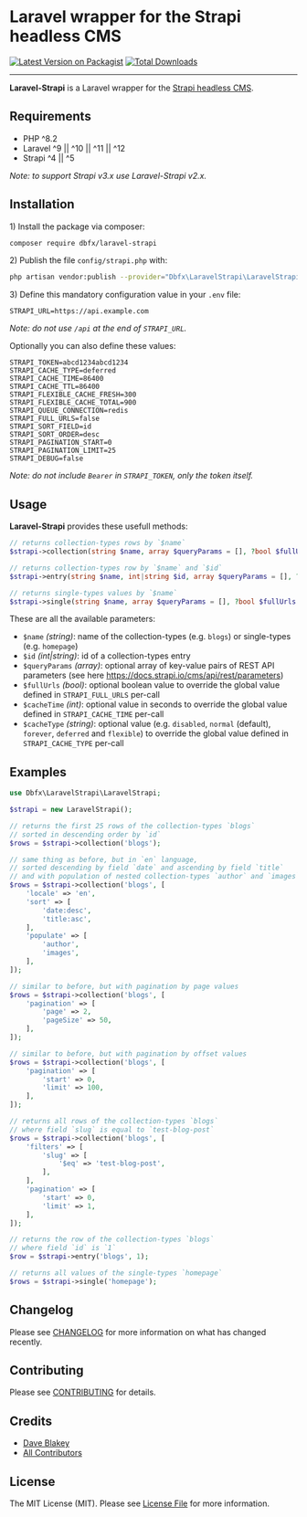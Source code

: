 # Laravel wrapper for the Strapi headless CMS

[![Latest Version on Packagist](https://img.shields.io/packagist/v/dbfx/laravel-strapi.svg?style=flat-square)](https://packagist.org/packages/dbfx/laravel-strapi)
[![Total Downloads](https://img.shields.io/packagist/dt/dbfx/laravel-strapi.svg?style=flat-square)](https://packagist.org/packages/dbfx/laravel-strapi)

---

**Laravel-Strapi** is a Laravel wrapper for the [Strapi headless CMS](https://strapi.io/). 

## Requirements

- PHP ^8.2
- Laravel ^9 || ^10 || ^11 || ^12
- Strapi ^4 || ^5

_Note: to support Strapi v3.x use Laravel-Strapi v2.x._

## Installation

1\) Install the package via composer:

```bash
composer require dbfx/laravel-strapi
```

2\) Publish the file `config/strapi.php` with:
```bash
php artisan vendor:publish --provider="Dbfx\LaravelStrapi\LaravelStrapiServiceProvider" --tag="strapi-config"
```

3\) Define this mandatory configuration value in your `.env` file:

```
STRAPI_URL=https://api.example.com
```

_Note: do not use `/api` at the end of `STRAPI_URL`._

Optionally you can also define these values:

```
STRAPI_TOKEN=abcd1234abcd1234
STRAPI_CACHE_TYPE=deferred
STRAPI_CACHE_TIME=86400
STRAPI_CACHE_TTL=86400
STRAPI_FLEXIBLE_CACHE_FRESH=300
STRAPI_FLEXIBLE_CACHE_TOTAL=900
STRAPI_QUEUE_CONNECTION=redis
STRAPI_FULL_URLS=false
STRAPI_SORT_FIELD=id
STRAPI_SORT_ORDER=desc
STRAPI_PAGINATION_START=0
STRAPI_PAGINATION_LIMIT=25
STRAPI_DEBUG=false
```

_Note: do not include `Bearer` in `STRAPI_TOKEN`, only the token itself._

## Usage

**Laravel-Strapi** provides these usefull methods:

```php
// returns collection-types rows by `$name`
$strapi->collection(string $name, array $queryParams = [], ?bool $fullUrls = null, ?int $cacheTime = null, ?string $cacheType = null);

// returns collection-types row by `$name` and `$id`
$strapi->entry(string $name, int|string $id, array $queryParams = [], ?bool $fullUrls = null, ?int $cacheTime = null, ?string $cacheType = null);

// returns single-types values by `$name`
$strapi->single(string $name, array $queryParams = [], ?bool $fullUrls = null, ?int $cacheTime = null, ?string $cacheType = null);
```

These are all the available parameters:

- `$name` _(string)_: name of the collection-types (e.g. `blogs`) or single-types (e.g. `homepage`)
- `$id` _(int|string)_: id of a collection-types entry
- `$queryParams` _(array)_: optional array of key-value pairs of REST API parameters (see here https://docs.strapi.io/cms/api/rest/parameters)
- `$fullUrls` _(bool)_: optional boolean value to override the global value defined in `STRAPI_FULL_URLS` per-call
- `$cacheTime` _(int)_: optional value in seconds to override the global value defined in `STRAPI_CACHE_TIME` per-call
- `$cacheType` _(string)_: optional value (e.g. `disabled`, `normal` (default), `forever`, `deferred` and `flexible`) to override the global value defined in `STRAPI_CACHE_TYPE` per-call

## Examples

```php
use Dbfx\LaravelStrapi\LaravelStrapi;

$strapi = new LaravelStrapi();

// returns the first 25 rows of the collection-types `blogs`
// sorted in descending order by `id`
$rows = $strapi->collection('blogs');

// same thing as before, but in `en` language,
// sorted descending by field `date` and ascending by field `title`
// and with population of nested collection-types `author` and `images`
$rows = $strapi->collection('blogs', [
    'locale' => 'en',
    'sort' => [
        'date:desc',
        'title:asc',
    ],
    'populate' => [
        'author',
        'images',
    ],
]);

// similar to before, but with pagination by page values
$rows = $strapi->collection('blogs', [
    'pagination' => [
        'page' => 2,
        'pageSize' => 50,
    ],
]);

// similar to before, but with pagination by offset values
$rows = $strapi->collection('blogs', [
    'pagination' => [
        'start' => 0,
        'limit' => 100,
    ],
]);

// returns all rows of the collection-types `blogs`
// where field `slug` is equal to `test-blog-post`
$rows = $strapi->collection('blogs', [
    'filters' => [
        'slug' => [
            '$eq' => 'test-blog-post',
        ],
    ],
    'pagination' => [
        'start' => 0,
        'limit' => 1,
    ],
]);

// returns the row of the collection-types `blogs`
// where field `id` is `1`
$row = $strapi->entry('blogs', 1);

// returns all values of the single-types `homepage`
$rows = $strapi->single('homepage');
```

## Changelog

Please see [CHANGELOG](CHANGELOG.md) for more information on what has changed recently.

## Contributing

Please see [CONTRIBUTING](.github/CONTRIBUTING.md) for details.

## Credits

- [Dave Blakey](https://github.com/dbfx)
- [All Contributors](../../contributors)

## License

The MIT License (MIT). Please see [License File](LICENSE.md) for more information.
